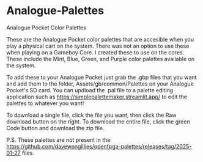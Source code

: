 # Analogue-Palettes
Analogue Pocket Color Palettes

These are the Analogue Pocket color palettes that are accesible when you play a physical cart on the system. There was not an option to use these when playing on a Gameboy Core. I created these to use on the cores. These include the Mint, Blue, Green, and Purple color palettes available on the system.

To add these to your Analogue Pocket just grab the .gbp files that you want and add them to the folder, Assets/gb/common/Palettes on your Analogue Pocket's SD card.
You can updload the .pal file to a palette editing application such as https://simplepalettemaker.streamlit.app/ to edit the palettes to whatever you want!

To download a single file, click the file you want, then click the Raw download button on the right. To download the entire file, click the green Code button and download the zip file.

P.S. These palettes are not present in the https://github.com/davewongillies/openfpga-palettes/releases/tag/2025-01-27 files.
